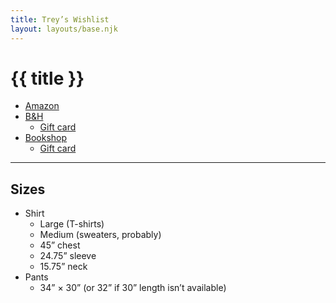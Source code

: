 ```yaml
---
title: Trey’s Wishlist
layout: layouts/base.njk
---
```


# {{ title }}

- [Amazon](http://a.co/5le1mRp)
- [B&H](https://www.bhphotovideo.com/find/wishlist.jsp#/863AEFE068/)
    - [Gift card](https://www.bhphotovideo.com/find/eGiftCard.jsp)
- [Bookshop](https://bookshop.org/wishlists/b08a78238ff76845722fbf65beee92b03837a2f3)
    - [Gift card](https://bookshop.org/gift_cards)
<!--
- [Adorama](https://www.adorama.com/nspc/sharewishlist?wishlistid=58ac7fff-95e9-4fb4-ab3f-483dde968505)
-->

---

## Sizes

- Shirt
    - Large (T-shirts)
    - Medium (sweaters, probably)
    - 45” chest
    - 24.75” sleeve
    - 15.75” neck
- Pants
    - 34” × 30” (or 32” if 30” length isn’t available)
